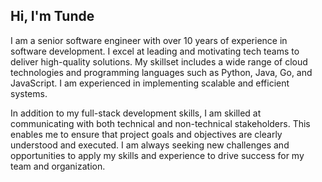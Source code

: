 ## Hi, I'm Tunde

I am a senior software engineer with over 10 years of experience in software development. I excel at leading and motivating tech teams to deliver high-quality solutions. My skillset includes a wide range of cloud technologies and programming languages such as Python, Java, Go, and JavaScript. I am experienced in implementing scalable and efficient systems.

In addition to my full-stack development skills, I am skilled at communicating with both technical and non-technical stakeholders. This enables me to ensure that project goals and objectives are clearly understood and executed. I am always seeking new challenges and opportunities to apply my skills and experience to drive success for my team and organization.
